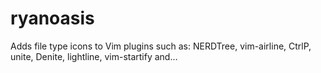 # ryanoasis
Adds file type icons to Vim plugins such as: NERDTree, vim-airline, CtrlP, unite, Denite, lightline, vim-startify and…
